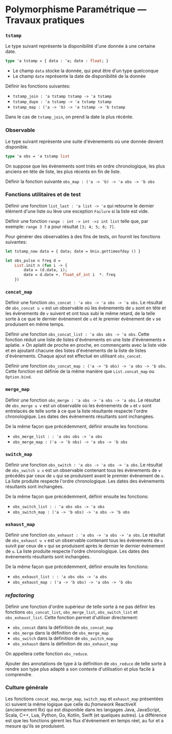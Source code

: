 # Polymorphisme Paramétrique &mdash; Travaux pratiques

### `tstamp`
Le type suivant représente la disponibilité d'une donnée à une certaine date.
```ocaml
type 'a tstamp = { data : 'a; date : float; }
```
* Le champ `data` stocke la donnée, qui peut être d'un type quelconque
* Le champ `date` représente la date de disponibilité de la donnée

Définir les fonctions suivantes:
* `tstamp_join : 'a tstamp tstamp -> 'a tstamp`
* `tstamp_dupe : 'a tstamp -> 'a tstamp tstamp`
* `tstamp_map : ('a -> 'b) -> 'a tstamp -> 'b tstamp`

Dans le cas de `tstamp_join`, on prend la date la plus récénte.

### Observable

Le type suivant représente une suite d'évènements où une donnée devient
disponible.
```ocaml
type 'a obs = 'a tstamp list
```

On suppose que les évènements sont triés en ordre chronologique, les plus
anciens en tête de liste, les plus récents en fin de liste.

Définir la fonction suivante `obs_map : ('a -> 'b) -> 'a obs -> 'b obs`

### Fonctions utilitaires et de test

Définir une fonction `list_last : 'a list -> 'a` qui retourne le dernier élément
d'une liste ou lève une exception `Failure` si la liste est vide.

Définir une fonction `range : int -> int ->z int list` telle que, par exemple:
`range 3 7` a pour résultat `[3; 4; 5; 6; 7]`.

Pour générer des observables à des fins de tests, on fournit les fonctions
suivantes:
```ocaml
let tstamp_now data = { data; date = Unix.gettimeofday () }
```

```ocaml
let obs_pulse n freq d =
    List.init n (fun i -> {
        data = (d.data, i);
        date = d.date +. float_of_int i  *. freq
    })
```

### `concat_map`

Définir une fonction `obs_concat : 'a obs -> 'a obs -> 'a obs`. Le résultat de
`obs_concat u v` est un observable où les évènements de `u` sont en tête et les
évènements de `v` suivent et ont tous subi le même retard, de la telle sorte à
ce que le dernier évènement de `u` et le premier évènement de `v` se produisent
en même temps.

Définir une fonction `obs_concat_list : 'a obs obs -> 'a obs`. Cette fonction
réduit une liste de listes d'événements en une liste d'évènements « aplatie. »
On aplatit de proche en proche, en commençants avec la liste vide et en ajoutant
chacune des listes d'événements de la liste de listes d'évènements. Chaque ajout
est effectué en utilisant `obs_concat`.

Définir une fonction `obs_concat_map : ('a -> 'b obs) -> 'a obs -> 'b obs`.
Cette fonction est définie de la même manière que `List.concat_map` ou
`Option.bind`.

### `merge_map`

Définir une fonction `obs_merge : 'a obs -> 'a obs -> 'a obs`. Le résultat de
`obs_merge u v` est un observable où les évènements de `u` et `v` sont
entrelacés de telle sorte à ce que la liste résultante respecte l'ordre
chronologique. Les dates des évènements résultants sont inchangées.

De la même façon que précédemment, définir ensuite les fonctions:
* `obs_merge_list : : 'a obs obs -> 'a obs`
* `obs_merge_map : ('a -> 'b obs) -> 'a obs -> 'b obs`

### `switch_map`

Définir une fonction `obs_switch : 'a obs -> 'a obs -> 'a obs`. Le résultat de
`obs_switch u v` est un observable contenant tous les évènements de `v` précédés
par ceux de `u` qui se produisent avant le premier évènement de `v`. La liste
produite respecte l'ordre chronologique. Les dates des évènements résultants
sont inchangées.

De la même façon que précédemment, définir ensuite les fonctions:
* `obs_switch_list : : 'a obs obs -> 'a obs`
* `obs_switch_map : ('a -> 'b obs) -> 'a obs -> 'b obs`

### `exhaust_map`

Définir une fonction `obs_exhaust : 'a obs -> 'a obs -> 'a obs`. Le résultat de
`obs_exhaust u v` est un observable contenant tous les évènements de `u` suivit
par ceux de `v` qui se produisent après le dernier le dernier évènement de `u`.
La liste produite respecte l'ordre chronologique. Les dates des évènements
résultants sont inchangées.


De la même façon que précédemment, définir ensuite les fonctions:
* `obs_exhaust_list : : 'a obs obs -> 'a obs`
* `obs_exhaust_map : ('a -> 'b obs) -> 'a obs -> 'b obs`

### _refactoring_

Définir une fonction d'ordre supérieur de telle sorte à ne pas définir les
fonctions `obs_concat_list`, `obs_merge_list`, `obs_switch_list` et
`obs_exhaust_list`. Cette fonction permet d'utiliser directement:
* `obs_concat` dans la définition de `obs_concat_map`
* `obs_merge` dans la définition de `obs_merge_map`
* `obs_switch` dans la définition de `obs_switch_map`
* `obs_exhaust` dans la définition de `obs_exhaust_map`

On appellera cette fonction `obs_reduce`.

Ajouter des annotations de type à la définition de `obs_reduce` de telle sorte à
rendre son type plus adapté a son contexte d'utilisation et plus facile à
comprendre.

### Culture générale

Les fonctions `concat_map`, `merge_map`, `switch_map` et `exhaust_map`
présentées ici suivent la même logique que celle du _framework_ ReactiveX
(anciennement Rx) qui est disponible dans les langages Java, JavaScript, Scala,
C++, Lua, Python, Go, Kotlin, Swift (et quelques autres). La différence est que
les fonctions gèrent les flux d'évènement en temps réel, au fur et a mesure
qu'ils se produisent.
